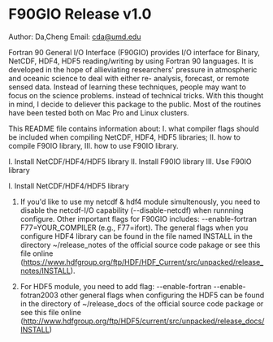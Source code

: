 #  F90GIO Release v1.0
Author: Da,Cheng     Email: cda@umd.edu

Fortran 90 General I/O Interface (F90GIO) provides I/O interface for 
Binary, NetCDF, HDF4, HDF5 reading/writing by using Fortran 90
languages. It is developed in the hope of allieviating researchers'
pressure in atmospheric and oceanic science to deal with either re-
analysis, forecast, or remote sensed data. Instead of learning these
techniques, people may want to focus on the science problems. instead
of technical tricks. With this thought in mind, I decide to deliever 
this package to the public. Most of the routines have been tested 
both on Mac Pro and Linux clusters.

This README file contains information about: I. what compiler flags 
should be included when compiling NetCDF, HDF4, HDF5 libraries; II. 
how to compile F90IO library, III. how to use F90IO library.

I.   Install NetCDF/HDF4/HDF5 library
II.  Install F90IO library
III. Use F90IO library

I. Install NetCDF/HDF4/HDF5 library

1. If you'd like to use my netcdf & hdf4 module simultenously, you need
   to disable the netcdf-I/O capability (--disable-netcdf) when 
   runnning configure. Other important flags for F90GIO includes:
   --enable-fortran F77=YOUR_COMPILER (e.g., F77=ifort). The general
   flags when you configure HDF4 library can be found in the file named
   INSTALL in the directory ~/release_notes of the official source code 
   pakage or see this file online
(https://www.hdfgroup.org/ftp/HDF/HDF_Current/src/unpacked/release_notes/INSTALL).

2. For HDF5 module, you need to add flag: --enable-fortran --enable-fotran2003
   other general flags when configuring the HDF5 can be found in the directory of
   ~/release_docs of the official source code package or see this file online
   (http://www.hdfgroup.org/ftp/HDF5/current/src/unpacked/release_docs/INSTALL)

